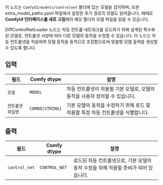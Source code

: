 이 노드는 `ComfyUI/models/controlnet` 폴더에 있는 모델을 감지하며,
또한 extra_model_paths.yaml 파일에서 설정한 추가 경로의 모델도 읽어옵니다.
때때로 **ComfyUI 인터페이스를 새로 고침**해야 해당 폴더의 모델 파일을 읽을 수 있습니다.

DiffControlNetLoader 노드는 차등 컨트롤 네트워크를 로드하기 위해 설계된 특수화된 모델로, 컨트롤넷 사양에 따라 다른 모델의 동작을 수정할 수 있습니다. 이 노드는 차등 컨트롤넷을 적용하여 모델 동작을 동적으로 조정함으로써 맞춤형 모델 출력을 생성할 수 있도록 합니다.

## 입력

| 필드               | Comfy dtype       | 설명                                                                                 |
|---------------------|-------------------|---------------------------------------------------------------------------------------------|
| `모델`             | `MODEL`           | 차등 컨트롤넷이 적용될 기본 모델로, 모델의 동작을 사용자 정의할 수 있습니다. |
| `컨트롤넷 파일명`  | `COMBO[STRING]`    | 기본 모델의 동작을 수정하기 위해 로드 및 적용할 특정 차등 컨트롤넷을 식별합니다. |

## 출력

| 필드          | Comfy dtype   | 설명                                                                   |
|----------------|---------------|-------------------------------------------------------------------------------|
| `control_net`  | `CONTROL_NET` | 로드된 차등 컨트롤넷으로, 기본 모델의 동작 수정을 위해 적용할 준비가 되어 있습니다. |
